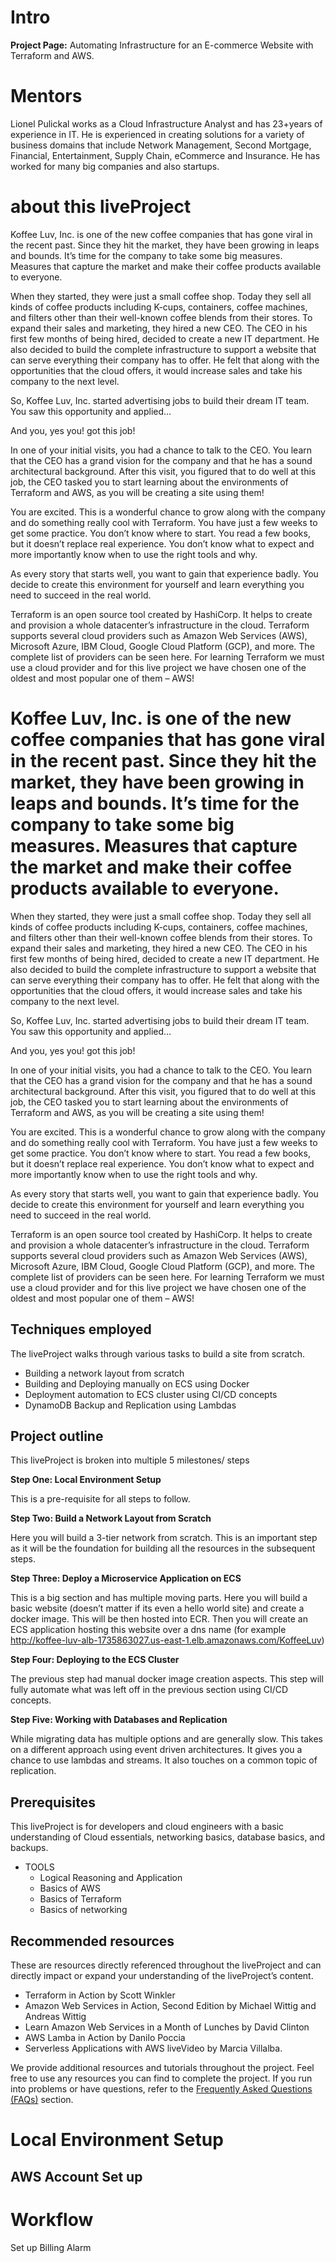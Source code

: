 # Intro 

**Project Page:** Automating Infrastructure for an E-commerce Website with Terraform and AWS. 

# Mentors 
Lionel Pulickal works as a Cloud Infrastructure Analyst and has 23+years of experience in IT. He is experienced in creating solutions for a variety of business domains that include Network Management, Second Mortgage, Financial, Entertainment, Supply Chain, eCommerce and Insurance. He has worked for many big companies and also startups.

# about this liveProject

Koffee Luv, Inc. is one of the new coffee companies that has gone viral in the recent past. Since they hit the market, they have been growing in leaps and bounds. It’s time for the company to take some big measures. Measures that capture the market and make their coffee products available to everyone.

When they started, they were just a small coffee shop. Today they sell all kinds of coffee products including K-cups, containers, coffee machines, and filters other than their well-known coffee blends from their stores. To expand their sales and marketing, they hired a new CEO. The CEO in his first few months of being hired, decided to create a new IT department. He also decided to build the complete infrastructure to support a website that can serve everything their company has to offer. He felt that along with the opportunities that the cloud offers, it would increase sales and take his company to the next level.

So, Koffee Luv, Inc. started advertising jobs to build their dream IT team. You saw this opportunity and applied…

And you, yes you! got this job!

In one of your initial visits, you had a chance to talk to the CEO. You learn that the CEO has a grand vision for the company and that he has a sound architectural background. After this visit, you figured that to do well at this job, the CEO tasked you to start learning about the environments of Terraform and AWS, as you will be creating a site using them!

You are excited. This is a wonderful chance to grow along with the company and do something really cool with Terraform. You have just a few weeks to get some practice. You don’t know where to start. You read a few books, but it doesn’t replace real experience. You don’t know what to expect and more importantly know when to use the right tools and why.

As every story that starts well, you want to gain that experience badly. You decide to create this environment for yourself and learn everything you need to succeed in the real world.

Terraform is an open source tool created by HashiCorp. It helps to create and provision a whole datacenter’s infrastructure in the cloud. Terraform supports several cloud providers such as Amazon Web Services (AWS), Microsoft Azure, IBM Cloud, Google Cloud Platform (GCP), and more. The complete list of providers can be seen here. For learning Terraform we must use a cloud provider and for this live project we have chosen one of the oldest and most popular one of them – AWS!

# Koffee Luv, Inc. is one of the new coffee companies that has gone viral in the recent past. Since they hit the market, they have been growing in leaps and bounds. It’s time for the company to take some big measures. Measures that capture the market and make their coffee products available to everyone.

When they started, they were just a small coffee shop. Today they sell all kinds of coffee products including K-cups, containers, coffee machines, and filters other than their well-known coffee blends from their stores. To expand their sales and marketing, they hired a new CEO. The CEO in his first few months of being hired, decided to create a new IT department. He also decided to build the complete infrastructure to support a website that can serve everything their company has to offer. He felt that along with the opportunities that the cloud offers, it would increase sales and take his company to the next level.

So, Koffee Luv, Inc. started advertising jobs to build their dream IT team. You saw this opportunity and applied…

And you, yes you! got this job!

In one of your initial visits, you had a chance to talk to the CEO. You learn that the CEO has a grand vision for the company and that he has a sound architectural background. After this visit, you figured that to do well at this job, the CEO tasked you to start learning about the environments of Terraform and AWS, as you will be creating a site using them!

You are excited. This is a wonderful chance to grow along with the company and do something really cool with Terraform. You have just a few weeks to get some practice. You don’t know where to start. You read a few books, but it doesn’t replace real experience. You don’t know what to expect and more importantly know when to use the right tools and why.

As every story that starts well, you want to gain that experience badly. You decide to create this environment for yourself and learn everything you need to succeed in the real world.

Terraform is an open source tool created by HashiCorp. It helps to create and provision a whole datacenter’s infrastructure in the cloud. Terraform supports several cloud providers such as Amazon Web Services (AWS), Microsoft Azure, IBM Cloud, Google Cloud Platform (GCP), and more. The complete list of providers can be seen here. For learning Terraform we must use a cloud provider and for this live project we have chosen one of the oldest and most popular one of them – AWS!

## Techniques employed
The liveProject walks through various tasks to build a site from scratch.

* Building a network layout from scratch
* Building and Deploying manually on ECS using Docker
* Deployment automation to ECS cluster using CI/CD concepts
* DynamoDB Backup and Replication using Lambdas

## Project outline
This liveProject is broken into multiple 5 milestones/ steps

**Step One: Local Environment Setup**

This is a pre-requisite for all steps to follow.

**Step Two: Build a Network Layout from Scratch**

Here you will build a 3-tier network from scratch. This is an important step as it will be the foundation for building all the resources in the subsequent steps.

**Step Three: Deploy a Microservice Application on ECS**

This is a big section and has multiple moving parts. Here you will build a basic website (doesn’t matter if its even a hello world site) and create a docker image. This will be then hosted into ECR. Then you will create an ECS application hosting this website over a dns name (for example http://koffee-luv-alb-1735863027.us-east-1.elb.amazonaws.com/KoffeeLuv)

**Step Four: Deploying to the ECS Cluster**

The previous step had manual docker image creation aspects. This step will fully automate what was left off in the previous section using CI/CD concepts.

**Step Five: Working with Databases and Replication**

While migrating data has multiple options and are generally slow. This takes on a different approach using event driven architectures. It gives you a chance to use lambdas and streams. It also touches on a common topic of replication.

## Prerequisites

This liveProject is for developers and cloud engineers with a basic understanding of Cloud essentials, networking basics, database basics, and backups.

* TOOLS 
  * Logical Reasoning and Application
  * Basics of AWS
  * Basics of Terraform
  * Basics of networking
    
## Recommended resources
These are resources directly referenced throughout the liveProject and can directly impact or expand your understanding of the liveProject’s content.

* Terraform in Action by Scott Winkler 
* Amazon Web Services in Action, Second Edition by Michael Wittig and Andreas Wittig 
* Learn Amazon Web Services in a Month of Lunches by David Clinton
* AWS Lamba in Action by Danilo Poccia
* Serverless Applications with AWS liveVideo by Marcia Villalba. 

We provide additional resources and tutorials throughout the project. Feel free to use any resources you can find to complete the project. If you run into problems or have questions, refer to the [Frequently Asked Questions (FAQs)](https://liveproject.manning.com/module/107_8_1/automating-infrastructure-for-an-e-commerce-website-with-terraform-and-aws/faqs/faqs?) section.

# Local Environment Setup 

## AWS Account Set up 

# Workflow 

Set up Billing Alarm 





